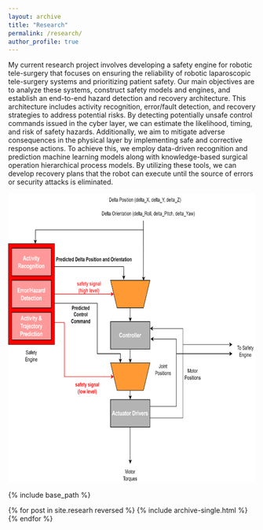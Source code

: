 ```yaml
---
layout: archive
title: "Research"
permalink: /research/
author_profile: true
---
```


My current research project involves developing a safety engine for robotic tele-surgery that focuses on ensuring the reliability of robotic laparoscopic tele-surgery systems and prioritizing patient safety. Our main objectives are to analyze these systems, construct safety models and engines, and establish an end-to-end hazard detection and recovery architecture. This architecture includes activity recognition, error/fault detection, and recovery strategies to address potential risks. By detecting potentially unsafe control commands issued in the cyber layer, we can estimate the likelihood, timing, and risk of safety hazards. Additionally, we aim to mitigate adverse consequences in the physical layer by implementing safe and corrective response actions. To achieve this, we employ data-driven recognition and prediction machine learning models along with knowledge-based surgical operation hierarchical process models. By utilizing these tools, we can develop recovery plans that the robot can execute until the source of errors or security attacks is eliminated.

<p style="text-align:center;"><img src="/images/system_diag.png" width="700" height="588"></p>


{% include base_path %}

{% for post in site.researh reversed %}
  {% include archive-single.html %}
{% endfor %}

